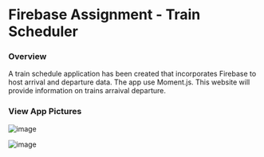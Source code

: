 # Firebase Assignment - Train Scheduler 

### Overview

A train schedule application has been created that incorporates Firebase to host arrival and departure data. The app use Moment.js. This website will provide information on trains arraival departure. 

### View App Pictures

![image](https://user-images.githubusercontent.com/50332749/67601451-68395200-f742-11e9-91eb-3dcf8ee8a7ab.png)

![image](https://user-images.githubusercontent.com/50332749/67601487-80a96c80-f742-11e9-9caa-523b0551556a.png)